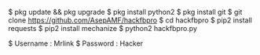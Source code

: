 $ pkg update && pkg upgrade
$ pkg install python2
$ pkg install git
$ git clone https://github.com/AsepAMF/hackfbpro
$ cd hackfbpro
$ pip2 install requests
$ pip2 install mechanize
$ python2 hackfbpro.py

$ Username : Mrlink
$ Password : Hacker
